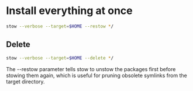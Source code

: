 # Install everything at once
```bash
stow --verbose --target=$HOME --restow */
```
## Delete
```bash
stow --verbose --target=$HOME --delete */
```

The --restow parameter tells stow to unstow the packages first before stowing them again, which is useful for pruning obsolete symlinks from the target directory.
